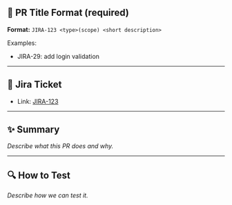 ## 📌 PR Title Format (required)

**Format:** `JIRA-123 <type>(scope) <short description>`

Examples:
- JIRA-29: add login validation

---

## 📌 Jira Ticket
- Link: [JIRA-123](https://your-jira-instance/browse/PROJECT-123)

---

## ✨ Summary
_Describe what this PR does and why._

---

## 🔍 How to Test
_Describe how we can test it._